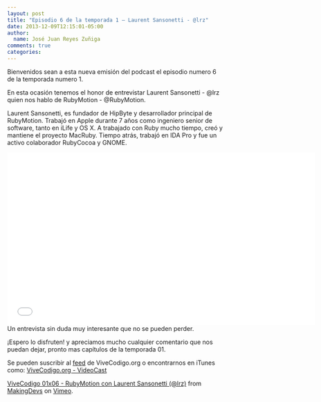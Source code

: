 ```yaml
---
layout: post
title: "Episodio 6 de la temporada 1 – Laurent Sansonetti - @lrz"
date: 2013-12-09T12:15:01-05:00
author:
  name: José Juan Reyes Zuñiga
comments: true
categories: 
---
```


Bienvenidos sean a esta nueva emisión del podcast el episodio numero 6 de la temporada numero 1.

En esta ocasión tenemos el honor de entrevistar Laurent Sansonetti - @lrz quien nos hablo de RubyMotion - @RubyMotion.

Laurent Sansonetti, es fundador de HipByte y desarrollador principal de RubyMotion. Trabajó en Apple durante 7 años como ingeniero senior de software, tanto en iLife y OS X. A trabajado con Ruby mucho tiempo, creó y mantiene el proyecto MacRuby. Tiempo atrás, trabajó en IDA Pro y fue un activo colaborador RubyCocoa y GNOME.

<iframe src="//player.vimeo.com/video/81020270" height="400" width="712" allowfullscreen="" frameborder="0"></iframe>

<!--more-->Un entrevista sin duda muy interesante que no se pueden perder.

¡Espero lo disfruten! y apreciamos mucho cualquier comentario que nos puedan dejar, pronto mas capítulos de la temporada 01.

Se pueden suscribir al <a href="http://vivecodigo.org/blog/index.xml">feed</a> de ViveCodigo.org o encontrarnos en iTunes como: <a href="https://itunes.apple.com/ca/podcast/vivecodigo.org-videocast/id685052596">ViveCodigo.org - VideoCast</a>

<a href="http://vimeo.com/81020270">ViveCodigo 01x06 - RubyMotion con Laurent Sansonetti (@lrz)</a> from <a href="http://vimeo.com/makingdevs">MakingDevs</a> on <a href="https://vimeo.com">Vimeo</a>.
